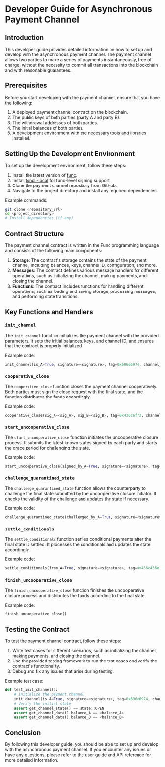# Developer Guide for Asynchronous Payment Channel

## Introduction

This developer guide provides detailed information on how to set up and develop with the asynchronous payment channel. The payment channel allows two parties to make a series of payments instantaneously, free of charge, without the necessity to commit all transactions into the blockchain and with reasonable guarantees.

## Prerequisites

Before you start developing with the payment channel, ensure that you have the following:

1. A deployed payment channel contract on the blockchain.
2. The public keys of both parties (party A and party B).
3. The withdrawal addresses of both parties.
4. The initial balances of both parties.
5. A development environment with the necessary tools and libraries installed.

## Setting Up the Development Environment

To set up the development environment, follow these steps:

1. Install the latest version of [func](https://github.com/ton-blockchain/ton/pull/378).
2. Install [toncli-local](https://github.com/SpyCheese/ton/tree/toncli-local) for func-level signing support.
3. Clone the payment channel repository from GitHub.
4. Navigate to the project directory and install any required dependencies.

Example commands:
```bash
git clone <repository_url>
cd <project_directory>
# Install dependencies (if any)
```

## Contract Structure

The payment channel contract is written in the Func programming language and consists of the following main components:

1. **Storage**: The contract's storage contains the state of the payment channel, including balances, keys, channel ID, configuration, and more.
2. **Messages**: The contract defines various message handlers for different operations, such as initializing the channel, making payments, and closing the channel.
3. **Functions**: The contract includes functions for handling different operations, such as loading and saving storage, processing messages, and performing state transitions.

## Key Functions and Handlers

### `init_channel`

The `init_channel` function initializes the payment channel with the provided parameters. It sets the initial balances, keys, and channel ID, and ensures that the contract is properly initialized.

Example code:
```python
init_channel(is_A=True, signature=<signature>, tag=0x696e6974, channel_id=<channel_id>, balance_A=<balance_A>, balance_B=<balance_B>)
```

### `cooperative_close`

The `cooperative_close` function closes the payment channel cooperatively. Both parties must sign the close request with the final state, and the function distributes the funds accordingly.

Example code:
```python
cooperative_close(sig_A=<sig_A>, sig_B=<sig_B>, tag=0x436c6f73, channel_id=<channel_id>, balance_A=<final_balance_A>, balance_B=<final_balance_B>, seqno_A=<final_seqno_A>, seqno_B=<final_seqno_B>)
```

### `start_uncooperative_close`

The `start_uncooperative_close` function initiates the uncooperative closure process. It submits the latest known states signed by each party and starts the grace period for challenging the state.

Example code:
```python
start_uncooperative_close(signed_by_A=True, signature=<signature>, tag=0x556e436c, channel_id=<channel_id>, sch_A=<signed_state_A>, sch_B=<signed_state_B>)
```

### `challenge_quarantined_state`

The `challenge_quarantined_state` function allows the counterparty to challenge the final state submitted by the uncooperative closure initiator. It checks the validity of the challenge and updates the state if necessary.

Example code:
```python
challenge_quarantined_state(challenged_by_A=True, signature=<signature>, tag=0x43686751, channel_id=<channel_id>, sch_A=<signed_state_A>, sch_B=<signed_state_B>)
```

### `settle_conditionals`

The `settle_conditionals` function settles conditional payments after the final state is settled. It processes the conditionals and updates the state accordingly.

Example code:
```python
settle_conditionals(from_A=True, signature=<signature>, tag=0x436c436e, channel_id=<channel_id>, conditionals_to_settle=<conditionals_to_settle>)
```

### `finish_uncooperative_close`

The `finish_uncooperative_close` function finishes the uncooperative closure process and distributes the funds according to the final state.

Example code:
```python
finish_uncooperative_close()
```

## Testing the Contract

To test the payment channel contract, follow these steps:

1. Write test cases for different scenarios, such as initializing the channel, making payments, and closing the channel.
2. Use the provided testing framework to run the test cases and verify the contract's functionality.
3. Debug and fix any issues that arise during testing.

Example test case:
```python
def test_init_channel():
    # Initialize the payment channel
    init_channel(is_A=True, signature=<signature>, tag=0x696e6974, channel_id=<channel_id>, balance_A=<balance_A>, balance_B=<balance_B>)
    # Verify the initial state
    assert get_channel_state() == state::OPEN
    assert get_channel_data().balance_A == <balance_A>
    assert get_channel_data().balance_B == <balance_B>
```

## Conclusion

By following this developer guide, you should be able to set up and develop with the asynchronous payment channel. If you encounter any issues or have any questions, please refer to the user guide and API reference for more detailed information.
